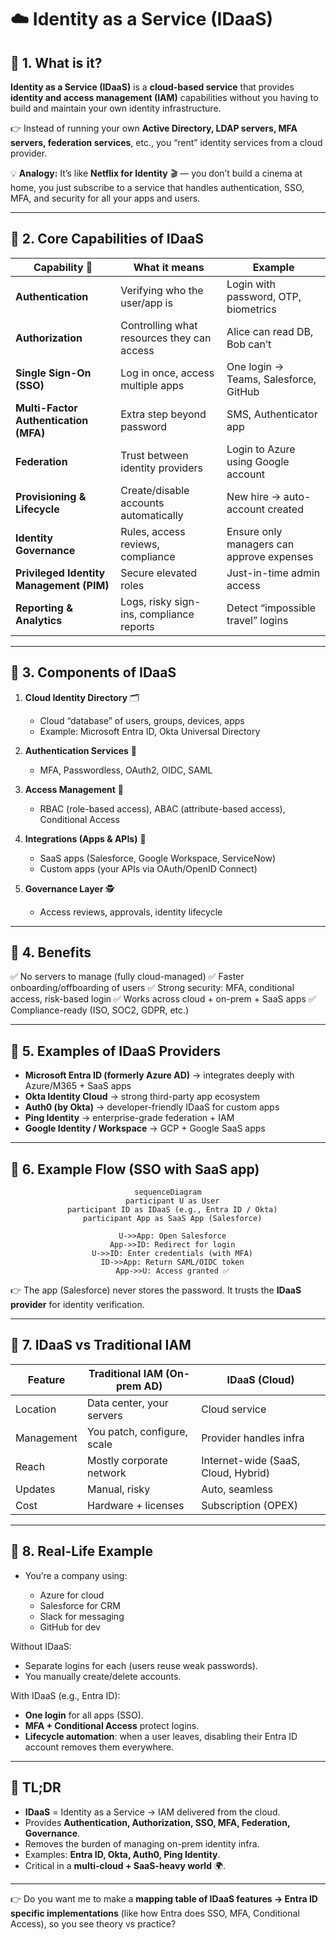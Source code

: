 # ☁️ **Identity as a Service (IDaaS)**

## 📌 **1. What is it?**

**Identity as a Service (IDaaS)** is a **cloud-based service** that provides **identity and access management (IAM)** capabilities without you having to build and maintain your own identity infrastructure.

👉 Instead of running your own **Active Directory, LDAP servers, MFA servers, federation services**, etc., you “rent” identity services from a cloud provider.

💡 **Analogy:**
It’s like **Netflix for Identity** 🎬 — you don’t build a cinema at home, you just subscribe to a service that handles authentication, SSO, MFA, and security for all your apps and users.

---

## 📌 **2. Core Capabilities of IDaaS**

| Capability 🚀                            | What it means                              | Example                                   |
| ---------------------------------------- | ------------------------------------------ | ----------------------------------------- |
| **Authentication**                       | Verifying who the user/app is              | Login with password, OTP, biometrics      |
| **Authorization**                        | Controlling what resources they can access | Alice can read DB, Bob can’t              |
| **Single Sign-On (SSO)**                 | Log in once, access multiple apps          | One login → Teams, Salesforce, GitHub     |
| **Multi-Factor Authentication (MFA)**    | Extra step beyond password                 | SMS, Authenticator app                    |
| **Federation**                           | Trust between identity providers           | Login to Azure using Google account       |
| **Provisioning & Lifecycle**             | Create/disable accounts automatically      | New hire → auto-account created           |
| **Identity Governance**                  | Rules, access reviews, compliance          | Ensure only managers can approve expenses |
| **Privileged Identity Management (PIM)** | Secure elevated roles                      | Just-in-time admin access                 |
| **Reporting & Analytics**                | Logs, risky sign-ins, compliance reports   | Detect “impossible travel” logins         |

---

## 📌 **3. Components of IDaaS**

1. **Cloud Identity Directory** 🗂️

   - Cloud “database” of users, groups, devices, apps
   - Example: Microsoft Entra ID, Okta Universal Directory

2. **Authentication Services** 🔑

   - MFA, Passwordless, OAuth2, OIDC, SAML

3. **Access Management** 🚪

   - RBAC (role-based access), ABAC (attribute-based access), Conditional Access

4. **Integrations (Apps & APIs)** 🔌

   - SaaS apps (Salesforce, Google Workspace, ServiceNow)
   - Custom apps (your APIs via OAuth/OpenID Connect)

5. **Governance Layer** 🕵️

   - Access reviews, approvals, identity lifecycle

---

## 📌 **4. Benefits**

✅ No servers to manage (fully cloud-managed)
✅ Faster onboarding/offboarding of users
✅ Strong security: MFA, conditional access, risk-based login
✅ Works across cloud + on-prem + SaaS apps
✅ Compliance-ready (ISO, SOC2, GDPR, etc.)

---

## 📌 **5. Examples of IDaaS Providers**

- **Microsoft Entra ID (formerly Azure AD)** → integrates deeply with Azure/M365 + SaaS apps
- **Okta Identity Cloud** → strong third-party app ecosystem
- **Auth0 (by Okta)** → developer-friendly IDaaS for custom apps
- **Ping Identity** → enterprise-grade federation + IAM
- **Google Identity / Workspace** → GCP + Google SaaS apps

---

## 📌 **6. Example Flow (SSO with SaaS app)**

<div align="center">

```mermaid
sequenceDiagram
  participant U as User
  participant ID as IDaaS (e.g., Entra ID / Okta)
  participant App as SaaS App (Salesforce)

  U->>App: Open Salesforce
  App->>ID: Redirect for login
  U->>ID: Enter credentials (with MFA)
  ID->>App: Return SAML/OIDC token
  App->>U: Access granted ✅
```

</div>

👉 The app (Salesforce) never stores the password. It trusts the **IDaaS provider** for identity verification.

---

## 📌 **7. IDaaS vs Traditional IAM**

| Feature    | Traditional IAM (On-prem AD) | IDaaS (Cloud)                       |
| ---------- | ---------------------------- | ----------------------------------- |
| Location   | Data center, your servers    | Cloud service                       |
| Management | You patch, configure, scale  | Provider handles infra              |
| Reach      | Mostly corporate network     | Internet-wide (SaaS, Cloud, Hybrid) |
| Updates    | Manual, risky                | Auto, seamless                      |
| Cost       | Hardware + licenses          | Subscription (OPEX)                 |

---

## 📌 **8. Real-Life Example**

- You’re a company using:

  - Azure for cloud
  - Salesforce for CRM
  - Slack for messaging
  - GitHub for dev

Without IDaaS:

- Separate logins for each (users reuse weak passwords).
- You manually create/delete accounts.

With IDaaS (e.g., Entra ID):

- **One login** for all apps (SSO).
- **MFA + Conditional Access** protect logins.
- **Lifecycle automation**: when a user leaves, disabling their Entra ID account removes them everywhere.

---

## 🏁 **TL;DR**

- **IDaaS** = Identity as a Service → IAM delivered from the cloud.
- Provides **Authentication, Authorization, SSO, MFA, Federation, Governance**.
- Removes the burden of managing on-prem identity infra.
- Examples: **Entra ID, Okta, Auth0, Ping Identity**.
- Critical in a **multi-cloud + SaaS-heavy world** 🌍.

---

👉 Do you want me to make a **mapping table of IDaaS features → Entra ID specific implementations** (like how Entra does SSO, MFA, Conditional Access), so you see theory vs practice?
